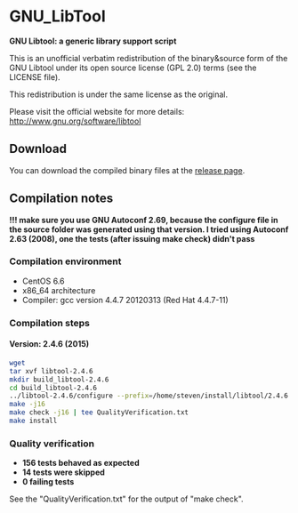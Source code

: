 # GNU_LibTool
**GNU Libtool: a generic library support script**

This is an unofficial verbatim redistribution of the binary&source form of the GNU Libtool under its open source license (GPL 2.0) terms (see the LICENSE file).

This redistribution is under the same license as the original.

Please visit the official website for more details: http://www.gnu.org/software/libtool

## Download
You can download the compiled binary files at the [release page](https://github.com/yuhangwang/GNU_LibTool/releases).

## Compilation notes
**!!! make sure you use GNU Autoconf 2.69, because the **configure** file in the source folder was
generated using that version. I tried using Autoconf 2.63 (2008), one the tests (after issuing **make check**)
didn't pass**

### Compilation environment
* CentOS 6.6
* x86_64 architecture
* Compiler: gcc version 4.4.7 20120313 (Red Hat 4.4.7-11)

### Compilation steps
#### Version: 2.4.6 (2015)
```bash
wget 
tar xvf libtool-2.4.6
mkdir build_libtool-2.4.6
cd build_libtool-2.4.6
../libtool-2.4.6/configure --prefix=/home/steven/install/libtool/2.4.6
make -j16
make check -j16 | tee QualityVerification.txt
make install
```

### Quality verification
- **156 tests behaved as expected**
- **14 tests were skipped**
- **0 failing tests**

See the "QualityVerification.txt" for the output of "make check".
